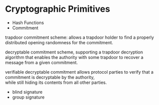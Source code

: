 # Cryptographic Primitives

- Hash Functions
- Commitment 

trapdoor commitment scheme: allows a trapdoor holder to find a properly distributed opening randomness for the commitment.

decryptable commitment  scheme, 
supporting a trapdoor decryption algorithm that enables the authority with some trapdoor to recover a message from a given commitment.

verifiable decryptable commitment
allows protocol parties to verify that a commitment is decryptable by the authority,  
while still hiding its contents from all other parties.

- blind signature
- group signature